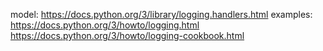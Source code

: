 model:
	https://docs.python.org/3/library/logging.handlers.html
examples:
	https://docs.python.org/3/howto/logging.html
	https://docs.python.org/3/howto/logging-cookbook.html

